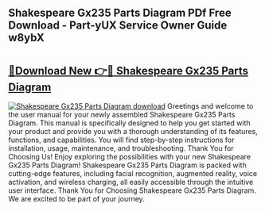 ## Shakespeare Gx235 Parts Diagram PDf Free Download - Part-yUX Service Owner Guide w8ybX

# <h2><a href="http://dftpfl.blite.top/?on=Shakespeare+Gx235+Parts+Diagram">🔗Download New 👉🔴 Shakespeare Gx235 Parts Diagram</a></h2>

[![Shakespeare Gx235 Parts Diagram download](https://i.imgur.com/lujVjoI.png)](http://dftpfl.blite.top/?on=Shakespeare+Gx235+Parts+Diagram)
Greetings and welcome to the user manual for your newly assembled Shakespeare Gx235 Parts Diagram. This manual is specifically designed to help you get started with your product and provide you with a thorough understanding of its features, functions, and capabilities. You will find step-by-step instructions for installation, usage, maintenance, and troubleshooting. Thank You for Choosing Us! Enjoy exploring the possibilities with your new Shakespeare Gx235 Parts Diagram! Shakespeare Gx235 Parts Diagram is packed with cutting-edge features, including facial recognition, augmented reality, voice activation, and wireless charging, all easily accessible through the intuitive user interface. Thank You for Choosing Shakespeare Gx235 Parts Diagram. We are excited to be part of your journey.
